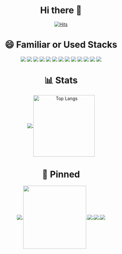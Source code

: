 
<!--
**kkn1125/kkn1125** is a ✨ _special_ ✨ repository because its `README.md` (this file) appears on your GitHub profile.

Here are some ideas to get you started:

- 🔭 I’m currently working on ...
- 🌱 I’m currently learning ...
- 👯 I’m looking to collaborate on ...
- 🤔 I’m looking for help with ...
- 💬 Ask me about ...
- 📫 How to reach me: ...
- 😄 Pronouns: ...
- ⚡ Fun fact: ...
-->

<h1 align="center">Hi there 👋</h1>

<div align="center">
  
[![Hits](https://hits.seeyoufarm.com/api/count/incr/badge.svg?url=https%3A%2F%2Fgithub.com%2Fkkn1125%2F&count_bg=%23B8852F&title_bg=%23EE4646&icon=smugmug.svg&icon_color=%23FFFFFF&title=hits&edge_flat=true)](https://hits.seeyoufarm.com)
  
</div>

<h1 align="center">😄 Familiar or Used Stacks</h1>
<p align="center">
  <img align="center" src="https://img.shields.io/badge/HTML5-E34F26?style=flat-square&logo=HTML5&logoColor=white"/>
  <img align="center" src="https://img.shields.io/badge/CSS3-1572B6?style=flat-square&logo=CSS3&logoColor=white"/>
  <img align="center" src="https://img.shields.io/badge/JavaScript-F7DF1E?style=flat-square&logo=JavaScript&logoColor=white"/>
  <img align="center" src="https://img.shields.io/badge/Python-407dae?style=flat-square&logo=Python&logoColor=white"/>
  <img align="center" src="https://img.shields.io/badge/Django-0c4b33?style=flat-square&logo=Django&logoColor=white"/>
  <img align="center" src="https://img.shields.io/badge/Java-007396?style=flat-square&logo=Java&logoColor=white"/>
  <img align="center" src="https://img.shields.io/badge/Spring-6DB33F?style=flat-square&logo=Spring&logoColor=white"/>
  <img align="center" src="https://img.shields.io/badge/Spring%20Boot-6DB33F?style=flat-square&logo=Spring%20Boot&logoColor=white"/>
  <img align="center" src="https://img.shields.io/badge/React-61DAFB?style=flat-square&logo=React&logoColor=white"/>
  <img align="center" src="https://img.shields.io/badge/Vue.js-4FC08D?style=flat-square&logo=Vue.js&logoColor=white"/>
  <img align="center" src="https://img.shields.io/badge/Svelte-FF3E00?style=flat-square&logo=Svelte&logoColor=white"/>
  <img align="center" src="https://img.shields.io/badge/GitHub-181717?style=flat-square&logo=GitHub&logoColor=white"/>
  <img align="center" src="https://img.shields.io/badge/Apache%20Maven-C71A36?style=flat-square&logo=Apache%20Maven&logoColor=white"/>
</p>

<h1 align="center">📊 Stats</h1>
<p align="center">
  <a href="https://github.com/kkn1125/github-readme-stats">
    <img align="center" src="https://github-readme-stats.vercel.app/api?username=kkn1125&show_icons=true&theme=cobalt" />
  </a>
  <a href="https://github.com/kkn1125/github-readme-stats">
    <img align="center" alt="Top Langs" src="https://github-readme-stats.vercel.app/api/top-langs/?username=kkn1125&layout=compact" height="195" />
  </a>
  
</p>

<h1 align="center">📌 Pinned</h1>
<p align="center">
  <a href="https://github.com/kkn1125/mkDocumentifyJS">
    <img align="center" src="https://github-readme-stats.vercel.app/api/pin/?username=kkn1125&show_owner=true&repo=mkDocumentifyJS" />
  </a>
  <a href="https://github.com/kkn1125/treeparser">
    <img height="200" align="center" src="https://github-readme-stats.vercel.app/api/pin/?username=kkn1125&show_owner=true&repo=treeparser" />
  </a>
  <a href="https://github.com/kkn1125/kkn1125.github.io">
    <img align="center" src="https://github-readme-stats.vercel.app/api/pin/?username=kkn1125&show_owner=true&repo=kkn1125.github.io" />
  </a>
  <a href="https://github.com/kkn1125/project-django">
    <img align="center" src="https://github-readme-stats.vercel.app/api/pin/?username=kkn1125&show_owner=true&repo=project-django" />
  </a>
<!--   <a href="https://github.com/kkn1125/penli">
    <img align="center" src="https://github-readme-stats.vercel.app/api/pin/?username=kkn1125&show_owner=true&repo=penli" />
  </a> -->
  <a href="https://github.com/kkn1125/typer">
    <img align="center" src="https://github-readme-stats.vercel.app/api/pin/?username=kkn1125&show_owner=true&repo=typer" />
  </a>
<!--   <a href="https://github.com/kkn1125/solitaire">
    <img align="center" src="https://github-readme-stats.vercel.app/api/pin/?username=kkn1125&show_owner=true&repo=solitaire" />
  </a> -->
</p>
